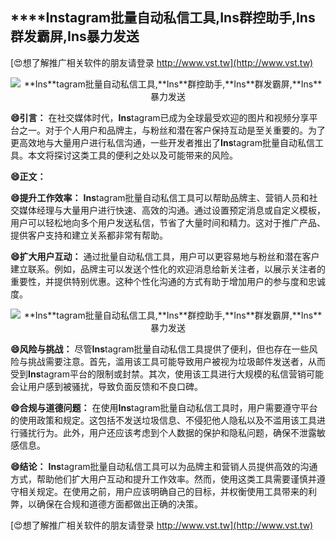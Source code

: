 ## ****Ins**tagram批量自动私信工具,**Ins**群控助手,**Ins**群发霸屏,**Ins**暴力发送**

[😍想了解推广相关软件的朋友请登录 http://www.vst.tw](http://www.vst.tw)

 <center><img src="https://vst.tw/MP4/tuiguang/png/4.png" alt="**Ins**tagram批量自动私信工具,**Ins**群控助手,**Ins**群发霸屏,**Ins**暴力发送"></center>

**😄引言：**
在社交媒体时代，**Ins**tagram已成为全球最受欢迎的图片和视频分享平台之一。对于个人用户和品牌主，与粉丝和潜在客户保持互动是至关重要的。为了更高效地与大量用户进行私信沟通，一些开发者推出了**Ins**tagram批量自动私信工具。本文将探讨这类工具的便利之处以及可能带来的风险。

**😄正文：**

**😄提升工作效率：**
**Ins**tagram批量自动私信工具可以帮助品牌主、营销人员和社交媒体经理与大量用户进行快速、高效的沟通。通过设置预定消息或自定义模板，用户可以轻松地向多个用户发送私信，节省了大量时间和精力。这对于推广产品、提供客户支持和建立关系都非常有帮助。

**😄扩大用户互动：**
通过批量自动私信工具，用户可以更容易地与粉丝和潜在客户建立联系。例如，品牌主可以发送个性化的欢迎消息给新关注者，以展示关注者的重要性，并提供特别优惠。这种个性化沟通的方式有助于增加用户的参与度和忠诚度。

 <center><img src="https://vst.tw/MP4/tuiguang/png/8.png" alt="**Ins**tagram批量自动私信工具,**Ins**群控助手,**Ins**群发霸屏,**Ins**暴力发送"></center>

**😄风险与挑战：**
尽管**Ins**tagram批量自动私信工具提供了便利，但也存在一些风险与挑战需要注意。首先，滥用该工具可能导致用户被视为垃圾邮件发送者，从而受到**Ins**tagram平台的限制或封禁。其次，使用该工具进行大规模的私信营销可能会让用户感到被骚扰，导致负面反馈和不良口碑。

**😄合规与道德问题：**
在使用**Ins**tagram批量自动私信工具时，用户需要遵守平台的使用政策和规定。这包括不发送垃圾信息、不侵犯他人隐私以及不滥用该工具进行骚扰行为。此外，用户还应该考虑到个人数据的保护和隐私问题，确保不泄露敏感信息。

**😄结论：**
**Ins**tagram批量自动私信工具可以为品牌主和营销人员提供高效的沟通方式，帮助他们扩大用户互动和提升工作效率。然而，使用这类工具需要谨慎并遵守相关规定。在使用之前，用户应该明确自己的目标，并权衡使用工具带来的利弊，以确保在合规和道德方面都做出正确的决策。

[😍想了解推广相关软件的朋友请登录 http://www.vst.tw](http://www.vst.tw)



